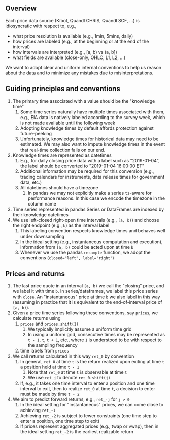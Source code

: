 <!--ts-->
<!--te-->

## Overview

Each price data source (Kibot, Quandl CHRIS, Quandl SCF, ...) is idiosyncratic
with respect to, e.g.,

-   what price resolution is available (e.g., 1min, 5mins, daily)
-   how prices are labeled (e.g., at the beginning or at the end of the
    interval)
-   how intervals are interpreted (e.g., [a, b) vs (a, b])
-   what fields are available (close-only, OHLC, L1, L2, ...)

We want to adopt clear and uniform internal conventions to help us reason about
the data and to minimize any mistakes due to misinterpretations.

## Guiding principles and conventions

1. The primary time associated with a value should be the "knowledge time"
    1. Some time series naturally have multiple times associated with them,
       e.g., EIA data is natively labeled according to the survey week, which is
       not made available until the following week
    1. Adopting knowledge times by default affords protection against
       future-peeking
    1. Unfortunately, knowledge times for historical data may need to be
       estimated. We may also want to impute knowledge times in the event that
       real-time collection fails on our end.
1. Knowledge times are represented as datetimes
    1. E.g., for daily closing price data with a label such as "2019-01-04", the
       label should be converted to "2019-01-04 16:00:00 ET"
    1. Additional information may be required for this conversion (e.g., trading
       calendars for instruments, data release times for government data, etc.)
    1. All datetimes should have a timezone
        1. In pandas we may not explicitly make a series `tz`-aware for
           performance reasons. In this case we encode the timezone in the
           column name
1. Time series represented in pandas Series or DataFrames are indexed by their
   knowledge datetimes
1. We use left-closed right-open time intervals (e.g., `[a, b)`) and choose the
   right endpoint (e.g., `b`) as the interval label
    1. This labeling convention respects knowledge times and behaves well under
       downsampling
    1. In the ideal setting (e.g., instantaneous computation and execution),
       information from `[a, b)` could be acted upon at time `b`
    1. Whenever we use the pandas `resample` function, we adopt the conventions
       (`closed="left", label="right"`)

## Prices and returns

1. The last price quote in an interval `[a, b)` we call the "closing" price, and
   we label it with time `b`. In series/dataframes, we label this price series
   with `close`. An "instantaneous" price at time `b` we also label in this way
   (assuming in practice that it is equivalent to the end-of-interval price of
   `[a, b)`).
1. Given a price time series following these conventions, say `prices`, we
   calculate returns using
    1. `prices` and `prices.shift(1)`
        1. We typically implicitly assume a uniform time grid
        2. In using a uniform grid, consecutive times may be represented as
           `t - 1`, `t`, `t + 1`, etc., where `1` is understood to be with
           respect to the sampling frequency
    1. time labels from `prices`
1. We call returns calculated in this way `ret_0` by convention
    1. In general, `ret_0` at time `t` is the return realized upon exiting at
       time `t` a position held at time `t - 1`
        1. Note that `ret_0` at time `t` is observable at time `t`
        1. We use `ret_j` to denote `ret_0.shift(j)`
    1. If, e.g., it takes one time interval to enter a position and one time
       interval to exit, then to realize `ret_0` at time `t`, a decision to
       enter must be made by time `t - 2`
1. We aim to predict forward returns, e.g., `ret_-j` for `j > 0`
    1. In the ideal setting for "instantaneous" prices, we can come close to
       achieving `ret_-1`
    1. Achieving `ret_-2` is subject to fewer constraints (one time step to
       enter a position, one time step to exit)
    1. If prices represent aggregated prices (e.g., twap or vwap), then in the
       ideal setting `ret_-2` is the earliest realizable return

